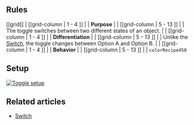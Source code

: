 ## Rules

[[grid]]
| [[grid-column | 1 - 4 ]]
| | **Purpose**
|
| [[grid-column | 5 - 13 ]]
| |  The toggle switches between two different states of an object.
|
| [[grid-column | 1 - 4 ]]
| | **Differentiation**
|
| [[grid-column | 5 - 13 ]]
| |  Unlike the [Switch](/pattern/Switch?styleguide-components-enabled=true&react--core-components-enabled=true&core-components-enabled=true&appearance-enabled=true), the toggle changes between Option A and Option B.
|
| [[grid-column | 1 - 4 ]]
| | **Behavior**
|
| [[grid-column | 5 - 13 ]]
| |  `colorRecipe450`

## Setup

[![Toggle setup](/api/static/documentation/components/toggle/toggle_setup.png)](/api/static/documentation/components/toggle/toggle_setup.png)

## Related articles

- [Switch](/pattern/Switch?styleguide-components-enabled=true&react--core-components-enabled=true&core-components-enabled=true&appearance-enabled=true)
